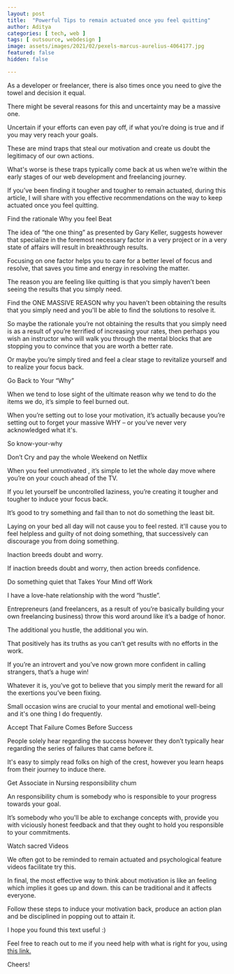 ```yaml
---
layout: post
title:  "Powerful Tips to remain actuated once you feel quitting"
author: Aditya
categories: [ tech, web ]
tags: [ outsource, webdesign ]
image: assets/images/2021/02/pexels-marcus-aurelius-4064177.jpg
featured: false
hidden: false

---
```


As a developer or freelancer, there is also times once you need to give the towel and decision it equal.

There might be several reasons for this and uncertainty may be a massive one.

Uncertain if your efforts can even pay off, if what you’re doing is true and if you may very reach your
goals.

These are mind traps that steal our motivation and create us doubt the legitimacy of our own actions.

What's worse is these traps typically come back at us when we’re within the early stages of our web development and freelancing journey.

If you’ve been finding it tougher and tougher to remain actuated, during this article, I will share with you effective recommendations on the way to keep actuated once you feel quitting.

Find the rationale Why you feel Beat

The idea of “the one thing” as presented by Gary Keller, suggests however that specialize in the foremost necessary factor in a very project or in a very state of affairs will result in breakthrough results.

Focusing on one factor helps you to care for a better level of focus and resolve, that saves you time and energy in resolving the matter.

The reason you are feeling like quitting is that you simply haven’t been seeing the results that you simply need.

Find the ONE MASSIVE REASON why you haven’t been obtaining the results that you simply need and you'll be able to find the solutions to resolve it.

So maybe the rationale you’re not obtaining the results that you simply need is as a result of you’re terrified of increasing your rates, then perhaps you wish an instructor who will walk you through the mental blocks that are stopping you to convince that you are worth a better rate.

Or maybe you’re simply tired and feel a clear stage to revitalize yourself and to realize your focus back.

Go Back to Your “Why”

When we tend to lose sight of the ultimate reason why we tend to do the items we do, it’s simple to feel burned out.

When you’re setting out to lose your motivation, it’s actually because you’re setting out to forget your massive WHY – or you’ve never very acknowledged what it's.

So know-your-why

Don’t Cry and pay the whole Weekend on Netflix

When you feel unmotivated , it’s simple to let the whole day move where you’re on your couch ahead of the TV.

If you let yourself be uncontrolled laziness, you’re creating it tougher and tougher to induce your focus back.

It’s good to try something and fail than to not do something the least bit.

Laying on your bed all day will not cause you to feel rested. it'll cause you to feel helpless and guilty of not doing something, that successively can discourage you from doing something.

Inaction breeds doubt and worry.

If inaction breeds doubt and worry, then action breeds confidence.

Do something quiet that Takes Your Mind off Work

I have a love-hate relationship with the word “hustle”.

Entrepreneurs (and freelancers, as a result of you’re basically building your own freelancing business) throw this word around like it’s a badge of honor.

The additional you hustle, the additional you win.

That positively has its truths as you can’t get results with no efforts in the work.

If you’re an introvert and you’ve now grown more confident in calling strangers, that’s a huge win!

Whatever it is, you've got to believe that you simply merit the reward for all the exertions you’ve been fixing.

Small occasion wins are crucial to your mental and emotional well-being and it's one thing I do frequently.

Accept That Failure Comes Before Success

People solely hear regarding the success however they don’t typically hear regarding the series of failures that came before it.

It's easy to simply read folks on high of the crest, however you learn heaps from their journey to induce there.

Get Associate in Nursing responsibility chum

An responsibility chum is somebody who is responsible to your progress towards your goal.

It’s somebody who you'll be able to exchange concepts with, provide you with viciously honest feedback and that they ought to hold you responsible to your commitments.

Watch sacred Videos

We often got to be reminded to remain actuated and psychological feature videos facilitate try this.

In final, the most effective way to think about motivation is like an feeling which implies it goes up and down. this can be traditional and it affects everyone.

Follow these steps to induce your motivation back, produce an action plan and be disciplined in popping out to attain it.

I hope you found this text useful :)



Feel free to reach out to me if you need help with what is right for you, using <a href="https://www.calendly.com/ahyconsulting/book" target="\_blank">this link.</a>

Cheers!
